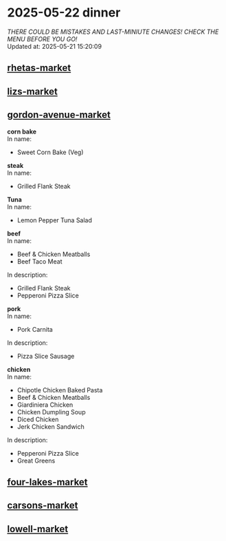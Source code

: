 # 2025-05-22 dinner  
*THERE COULD BE MISTAKES AND LAST-MINIUTE CHANGES! CHECK THE MENU BEFORE YOU GO!*  
Updated at: 2025-05-21 15:20:09  
## [rhetas-market](https://wisc-housingdining.nutrislice.com/menu/rhetas-market/dinner/2025-05-22)  
## [lizs-market](https://wisc-housingdining.nutrislice.com/menu/lizs-market/dinner/2025-05-22)  
## [gordon-avenue-market](https://wisc-housingdining.nutrislice.com/menu/gordon-avenue-market/dinner/2025-05-22)  
**corn bake**  
In name:   
 - Sweet Corn Bake (Veg)  
  
**steak**  
In name:   
 - Grilled Flank Steak  
  
**Tuna**  
In name:   
 - Lemon Pepper Tuna Salad  
  
**beef**  
In name:   
 - Beef & Chicken Meatballs  
 - Beef Taco Meat  
  
In description:   
 - Grilled Flank Steak  
 - Pepperoni Pizza Slice  
  
**pork**  
In name:   
 - Pork Carnita  
  
In description:   
 - Pizza Slice Sausage  
  
**chicken**  
In name:   
 - Chipotle Chicken Baked Pasta  
 - Beef & Chicken Meatballs  
 - Giardiniera Chicken  
 - Chicken Dumpling Soup  
 - Diced Chicken  
 - Jerk Chicken Sandwich  
  
In description:   
 - Pepperoni Pizza Slice  
 - Great Greens  
  
## [four-lakes-market](https://wisc-housingdining.nutrislice.com/menu/four-lakes-market/dinner/2025-05-22)  
## [carsons-market](https://wisc-housingdining.nutrislice.com/menu/carsons-market/dinner/2025-05-22)  
## [lowell-market](https://wisc-housingdining.nutrislice.com/menu/lowell-market/dinner/2025-05-22)  
  
